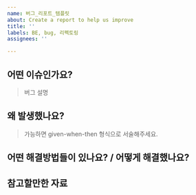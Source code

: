 ```yaml
---
name: 버그_리포트_템플릿
about: Create a report to help us improve
title: ''
labels: BE, bug, 리펙토링
assignees: ''

---
```


## 어떤 이슈인가요?
> 버그 설명
## 왜 발생했나요?
> 가능하면 given-when-then 형식으로 서술해주세요.

## 어떤 해결방법들이 있나요? / 어떻게 해결했나요?

## 참고할만한 자료
